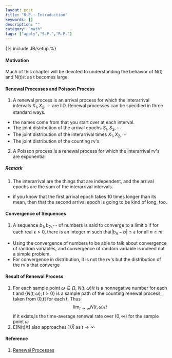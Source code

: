 ```yaml
---
layout: post 
title: "R.P.: Introduction"
keywords: [] 
description: ""
category: "math"
tags: ["apply","S.P.","R.P."]
---
```

{% include JB/setup %}
#### Motivation
Much of this chapter will be devoted to understanding the behavior of N(t) and
N(t)/t as t becomes large.


#### Renewal Processes and Poisson Process

1. A renewal process is an arrival process for which the interarrival intervals
$X_1,X_2,\cdots$ are IID. Renewal processes can be specified in three standard
ways.
- the names come from that you start over at each interval.
- The joint distribution of the arrival epochs $S_1,S_2,\cdots$ 
- The joint distribution of the interarrival times $X_1,X_2,\cdots$
- The joint distribution of the counting rv's
2. A Poisson process is a renewal process for which the interarrival rv's are
   exponential


##### Remark 
1. The interarrival are the things that are independent, and the arrival epochs
   are the sum of the interarrival intervals.
- if you know that the first arrival epoch takes 10 times longer than its mean,
  then that the second arrival epoch is going to be kind of long, too.

#### Convergence of Sequences
1. A sequence $b_1,b_2,\cdots$ of numbers is said to converge to a limit b if
   for each real $\epsilon > 0$, there is an integer m such that$|b_n -b|
       \leq\epsilon$ for all $n\geq m$.
- Using the convergence of numbers to be able to talk about convergence of random
variables, and convergence of random variable is indeed not a simple problem.
- For convergence in distribution, it is not the rv's but the distribution of
  the rv's that converge


#### Result of Renewal Process
1. For each sample point $\omega \in \Omega$, $N(t,\omega)/t$ is a nonnegative
   number for each t and $\{N(t,\omega);t>0\}$ is a sample path of the counting
   renewal process, taken from (0,t] for each t. Thus $$
   \lim _{t \rightarrow \infty} N(t, \omega) / t
   $$
   if it exists,is the time-average renewal rate over $(0,\infty)$ for the
       sample point $\omega$
2. E[N(t)/t] also approaches $1/\bar{X}$ as $t\rightarrow \infty$



#### Reference
1. [Renewal Processes](https://ocw.mit.edu/courses/electrical-engineering-and-computer-science/6-262-discrete-stochastic-processes-spring-2011/course-notes/MIT6_262S11_chap04.pdf)


